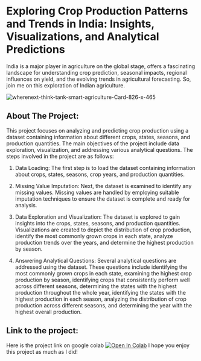 # Exploring Crop Production Patterns and Trends in India: Insights, Visualizations, and Analytical Predictions
India is a major player in agriculture on the global stage, offers a fascinating landscape for understanding crop prediction, seasonal impacts, regional influences on yield, and the evolving trends in agricultural forecasting.
So, join me on this exploration of Indian agriculture.

![wherenext-think-tank-smart-agriculture-Card-826-x-465](https://github.com/L98S/agriculture-in-india/assets/110102931/06742101-7b54-4ccb-acdc-1fc936ebeb9f)


## About The Project: 

This project focuses on analyzing and predicting crop production using a dataset containing information about different crops, states, seasons, and production quantities. The main objectives of the project include data exploration, visualization, and addressing various analytical questions. The steps involved in the project are as follows:

1. Data Loading: The first step is to load the dataset containing information about crops, states, seasons, crop years, and production quantities.

2. Missing Value Imputation: Next, the dataset is examined to identify any missing values. Missing values are handled by employing suitable imputation techniques to ensure the dataset is complete and ready for analysis.

3. Data Exploration and Visualization: The dataset is explored to gain insights into the crops, states, seasons, and production quantities. Visualizations are created to depict the distribution of crop production, identify the most commonly grown crops in each state, analyze production trends over the years, and determine the highest production by season.

4. Answering Analytical Questions: Several analytical questions are addressed using the dataset. These questions include identifying the most commonly grown crops in each state, examining the highest crop production by season, identifying crops that consistently perform well across different seasons, determining the states with the highest production throughout the whole year, identifying the states with the highest production in each season, analyzing the distribution of crop production across different seasons, and determining the year with the highest overall production.


## Link to the project:
Here is the project link on google colab [![Open In Colab](https://colab.research.google.com/assets/colab-badge.svg)](https://colab.research.google.com/drive/1HdoEy3tX_unQdrEqhfRCBYRY1zpeKFkP?usp=sharing)
I hope you enjoy this project as much as I did! 


